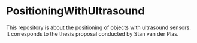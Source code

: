 # PositioningWithUltrasound
This repository is about the positioning of objects with ultrasound sensors. It corresponds to the thesis proposal conducted by Stan van der Plas.
